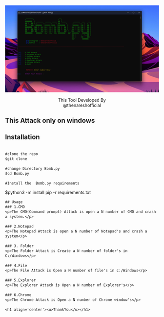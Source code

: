 <p align=center>

<img src='asset/banner.png'>

<p align='center'>This Tool Developed By <br> <a herf="https://www.instagram.com/the_naresh_offcial/">@thenareshofficial</p>

## This Attack only on windows


## Installation

```console

#clone the repo
$git clone 

#change Directory Bomb.py
$cd Bomb.py

#Install the  Bomb.py requirements
```
$python3 -m install pip -r requirements.txt
```
## Usage
### 1.CMD 
<p>The CMD(Command prompt) Attack is open a N number of CMD and crash a system.</p>

### 2.Notepad
<p>The Notepad Attack is open a N number of Notepad's and crash a system</p>

### 3. Folder
<p>The Folder Attack is Create a N number of folder's in C:/Windows</p>

### 4.File
<p>The File Attack is Open a N number of file's in c:/Windows</p>

### 5.Explorer
<p>The Explorer Attack is Open a N number of Explorer's</p>

### 6.Chrome
<p>The Chrome Attack is Open a N number of Chrome window's</p>

<h1 align='center'><u>ThankYou</u></h1>

